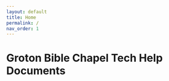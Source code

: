 ```yaml
---
layout: default
title: Home
permalink: /
nav_order: 1
---
```


# Groton Bible Chapel Tech Help Documents
